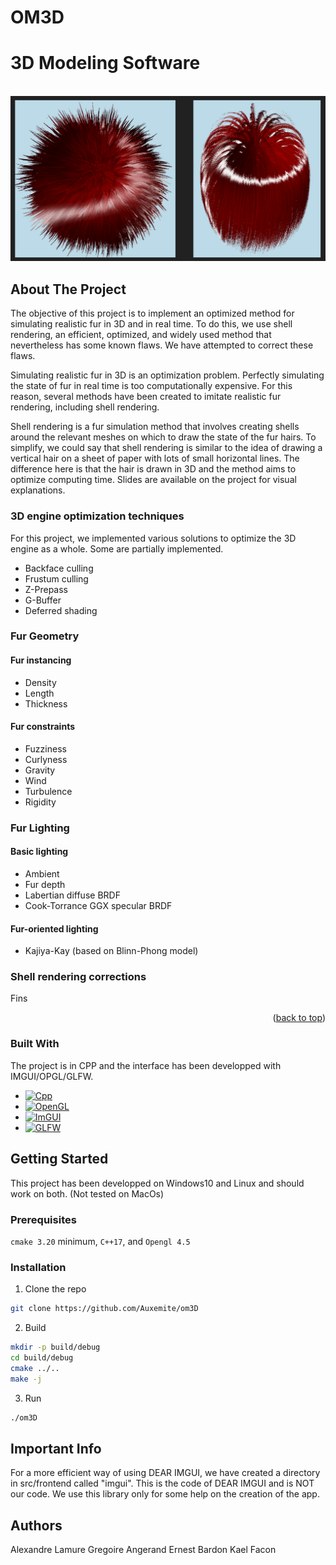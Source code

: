 # OM3D
<a id="readme-top"></a>
# 3D Modeling Software

<br />
<div align="center">
  <a href="https://github.com/Auxemite/om3D/">
    <img src="data/fur.png" alt="3D Realistic Fur"> <!-- width="80" height="80"> -->
  </a>
</div>

<!-- ABOUT THE PROJECT -->
## About The Project

The objective of this project is to implement an optimized method for simulating realistic fur in 3D and in real time. To do this, we use shell rendering, an efficient, optimized, and widely used method that nevertheless has some known flaws. We have attempted to correct these flaws.

Simulating realistic fur in 3D is an optimization problem. Perfectly simulating the state of fur in real time is too computationally expensive. For this reason, several methods have been created to imitate realistic fur rendering, including shell rendering.

Shell rendering is a fur simulation method that involves creating shells around the relevant meshes on which to draw the state of the fur hairs. To simplify, we could say that shell rendering is similar to the idea of drawing a vertical hair on a sheet of paper with lots of small horizontal lines. The difference here is that the hair is drawn in 3D and the method aims to optimize computing time. Slides are available on the project for visual explanations.

### 3D engine optimization techniques

For this project, we implemented various solutions to optimize the 3D engine as a whole. Some are partially implemented. 

* Backface culling
* Frustum culling
* Z-Prepass
* G-Buffer
* Deferred shading

### Fur Geometry
#### Fur instancing
* Density
* Length
* Thickness

#### Fur constraints
* Fuzziness
* Curlyness
* Gravity
* Wind
* Turbulence
* Rigidity

### Fur Lighting
#### Basic lighting
* Ambient
* Fur depth
* Labertian diffuse BRDF
* Cook-Torrance GGX specular BRDF

#### Fur-oriented lighting
* Kajiya-Kay (based on Blinn-Phong model)

### Shell rendering corrections
Fins

<p align="right">(<a href="#readme-top">back to top</a>)</p>

### Built With

The project is in CPP and the interface has been developped with IMGUI/OPGL/GLFW.
* [![Cpp][Cpp.cpp]][Cpp-url]
* [![OpenGL][OP.GL]][OPGL-url]
* [![ImGUI][IM.GUI]][IMGUI-url]
* [![GLFW][GL.FW]][GLFW-url]

## Getting Started

This project has been developped on Windows10 and Linux and should work on both. (Not tested on MacOs)

### Prerequisites

`cmake 3.20` minimum, `C++17`, and `Opengl 4.5`

### Installation

1. Clone the repo
```sh
git clone https://github.com/Auxemite/om3D
```

2. Build
```sh
mkdir -p build/debug
cd build/debug
cmake ../..
make -j
```

3. Run
``` sh
./om3D
```

## Important Info

For a more efficient way of using DEAR IMGUI, we have created a directory in src/frontend called "imgui". This is the code of DEAR IMGUI and is NOT our code. We use this library only for some help on the creation of the app.

<!-- AUTHORS -->
## Authors
Alexandre Lamure
Gregoire Angerand
Ernest Bardon
Kael Facon

<!-- MARKDOWN LINKS & IMAGES -->
<!--5586a6-->
[OP.GL]: https://img.shields.io/badge/opengl-FFFFFF?logo=opengl&style=for-the-badge
[OPGL-url]: https://opengl.org/

[Cpp.cpp]: https://img.shields.io/badge/c++-00599C?logo=c%2B%2B&style=for-the-badge
[Cpp-url]: https://www.cppreference.com/

[IM.GUI]: https://img.shields.io/badge/IMGUI-151617?logo=imgui&style=for-the-badge&logoColor=white
[IMGUI-url]: https://github.com/ocornut/imgui

[GL.FW]: https://img.shields.io/badge/GLFW-ff9a29?logo=glfw&style=for-the-badge
[GLFW-url]: https://glfw.org/
